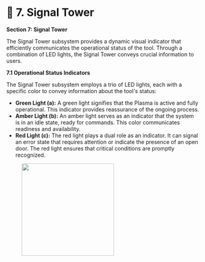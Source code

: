 # 🚦 7. Signal Tower

**Section 7: Signal Tower**

The Signal Tower subsystem provides a dynamic visual indicator that efficiently communicates the operational status of the tool. Through a combination of LED lights, the Signal Tower conveys crucial information to users.

**7.1 Operational Status Indicators**

The Signal Tower subsystem employs a trio of LED lights, each with a specific color to convey information about the tool's status:

* **Green Light (a):** A green light signifies that the Plasma is active and fully operational. This indicator provides reassurance of the ongoing process.
* **Amber Light (b):** An amber light serves as an indicator that the system is in an idle state, ready for commands. This color communicates readiness and availability.
* **Red Light (c):** The red light plays a dual role as an indicator. It can signal an error state that requires attention or indicate the presence of an open door. The red light ensures that critical conditions are promptly recognized.

<figure><img src="broken-reference" alt="" width="241"><figcaption></figcaption></figure>
